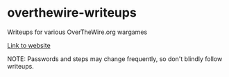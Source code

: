 # overthewire-writeups
Writeups for various OverTheWire.org wargames

[Link to website](https://overthewire.org/wargames/)

NOTE: Passwords and steps may change frequently, so don't blindly follow writeups.
